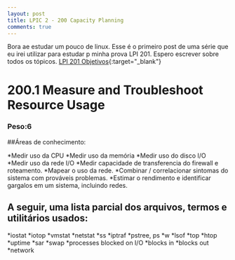 ```yaml
---
layout: post
title: LPIC 2 - 200 Capacity Planning
comments: true
---
```


Bora ae estudar um pouco de linux. Esse é o primeiro post de uma série que eu irei utilizar para estudar p minha prova LPI 201. Espero escrever sobre todos os tópicos. [LPI 201 Objetivos](http://www.lpi.org/our-certifications/exam-201-objectives){:target="_blank"}

# 200.1 Measure and Troubleshoot Resource Usage
### Peso:6

##Áreas de conhecimento:

*Medir uso da CPU
*Medir uso da memória
*Medir uso do disco I/O
*Medir uso da rede I/O
*Medir capacidade de transferencia do firewall e roteamento.
*Mapear o uso da rede.
*Combinar / correlacionar sintomas do sistema com prováveis problemas.
*Estimar o rendimento e identificar gargalos em um sistema, incluindo redes.

## A seguir, uma lista parcial dos arquivos, termos e utilitários usados:
*iostat
*iotop
*vmstat
*netstat
*ss
*iptraf
*pstree, ps
*w
*lsof
*top
*htop
*uptime
*sar
*swap
*processes blocked on I/O
*blocks in
*blocks out
*network
